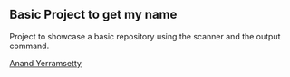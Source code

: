 ## Basic Project to get my name

Project to showcase a basic repository using the scanner and the output command.

[Anand Yerramsetty](http://mywebsite.com)